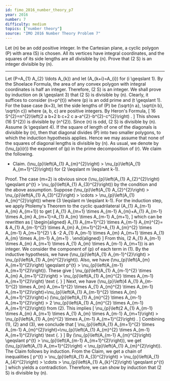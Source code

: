 ```yaml
---
id: fimo_2016_number_theory_p7
year: 2016
number: 7
difficulty: medium
topics: ["number theory"]
source: "IMO 2016 Number Theory Problem 7"
---
```


Let \(n\) be an odd positive integer. In the Cartesian plane, a cyclic polygon \(P\) with area \(S\) is chosen. All its vertices have integral coordinates, and the squares of its side lengths are all divisible by \(n\). Prove that \(2 S\) is an integer divisible by \(n\).

---
Let \(P=A_{1} A_{2} \ldots A_{k}\) and let \(A_{k+i}=A_{i}\) for \(i \geqslant 1\). By the Shoelace Formula, the area of any convex polygon with integral coordinates is half an integer. Therefore, \(2 S\) is an integer. We shall prove by induction on \(k \geqslant 3\) that \(2 S\) is divisible by \(n\). Clearly, it suffices to consider \(n=p^{t}\) where \(p\) is an odd prime and \(t \geqslant 1\).
For the base case \(k=3\), let the side lengths of \(P\) be \(\sqrt{n a}, \sqrt{n b}, \sqrt{n c}\) where \(a, b, c\) are positive integers. By Heron's Formula,
\[
16 S^{2}=n^{2}\left(2 a b+2 b c+2 c a-a^{2}-b^{2}-c^{2}\right) .
\]
This shows \(16 S^{2}\) is divisible by \(n^{2}\). Since \(n\) is odd, \(2 S\) is divisible by \(n\).
Assume \(k \geqslant 4\). If the square of length of one of the diagonals is divisible by \(n\), then that diagonal divides \(P\) into two smaller polygons, to which the induction hypothesis applies. Hence we may assume that none of the squares of diagonal lengths is divisible by \(n\). As usual, we denote by \(\nu_{p}(r)\) the exponent of \(p\) in the prime decomposition of \(r\). We claim the following.

*  Claim. \(\nu_{p}\left(A_{1} A_{m}^{2}\right) > \nu_{p}\left(A_{1} A_{m+1}^{2}\right)\) for \(2 \leqslant m \leqslant k-1\).

Proof. The case \(m=2\) is obvious since \(\nu_{p}\left(A_{1} A_{2}^{2}\right) \geqslant p^{t} > \nu_{p}\left(A_{1} A_{3}^{2}\right)\) by the condition and the above assumption.
Suppose \(\nu_{p}\left(A_{1} A_{2}^{2}\right) > \nu_{p}\left(A_{1} A_{3}^{2}\right) > \cdots > \nu_{p}\left(A_{1} A_{m}^{2}\right)\) where \(3 \leqslant m \leqslant k-1\). For the induction step, we apply Ptolemy's Theorem to the cyclic quadrilateral \(A_{1} A_{m-1} A_{m} A_{m+1}\) to get
\[
A_{1} A_{m+1} \times A_{m-1} A_{m}+A_{1} A_{m-1} \times A_{m} A_{m+1}=A_{1} A_{m} \times A_{m-1} A_{m+1},
\]
which can be rewritten as
\[
\begin{aligned}
A_{1} A_{m+1}^{2} \times A_{m-1} A_{m}^{2}= & A_{1} A_{m-1}^{2} \times A_{m} A_{m+1}^{2}+A_{1} A_{m}^{2} \times A_{m-1} A_{m+1}^{2} \\
& -2 A_{1} A_{m-1} \times A_{m} A_{m+1} \times A_{1} A_{m} \times A_{m-1} A_{m+1} .
\end{aligned}
\]
From this, \(2 A_{1} A_{m-1} \times A_{m} A_{m+1} \times A_{1} A_{m} \times A_{m-1} A_{m+1}\) is an integer. We consider the component of \(p\) of each term in (1). By the inductive hypothesis, we have \(\nu_{p}\left(A_{1} A_{m-1}^{2}\right) > \nu_{p}\left(A_{1} A_{m}^{2}\right)\). Also, we have \(\nu_{p}\left(A_{m} A_{m+1}^{2}\right) \geqslant p^{t} > \nu_{p}\left(A_{m-1} A_{m+1}^{2}\right)\). These give
\[
\nu_{p}\left(A_{1} A_{m-1}^{2} \times A_{m} A_{m+1}^{2}\right) > \nu_{p}\left(A_{1} A_{m}^{2} \times A_{m-1} A_{m+1}^{2}\right) \text {. }
\]
Next, we have \(\nu_{p}\left(4 A_{1} A_{m-1}^{2} \times A_{m} A_{m+1}^{2} \times A_{1} A_{m}^{2} \times A_{m-1} A_{m+1}^{2}\right)=\nu_{p}\left(A_{1} A_{m-1}^{2} \times A_{m} A_{m+1}^{2}\right)+\) \(\nu_{p}\left(A_{1} A_{m}^{2} \times A_{m-1} A_{m+1}^{2}\right) > 2 \nu_{p}\left(A_{1} A_{m}^{2} \times A_{m-1} A_{m+1}^{2}\right)\) from (2). This implies
\[
\nu_{p}\left(2 A_{1} A_{m-1} \times A_{m} A_{m+1} \times A_{1} A_{m} \times A_{m-1} A_{m+1}\right) > \nu_{p}\left(A_{1} A_{m}^{2} \times A_{m-1} A_{m+1}^{2}\right) .
\]
Combining (1), (2) and (3), we conclude that
\[
\nu_{p}\left(A_{1} A_{m+1}^{2} \times A_{m-1} A_{m}^{2}\right)=\nu_{p}\left(A_{1} A_{m}^{2} \times A_{m-1} A_{m+1}^{2}\right) \text {. }
\]
By \(\nu_{p}\left(A_{m-1} A_{m}^{2}\right) \geqslant p^{t} > \nu_{p}\left(A_{m-1} A_{m+1}^{2}\right)\), we get \(\nu_{p}\left(A_{1} A_{m+1}^{2}\right) < \nu_{p}\left(A_{1} A_{m}^{2}\right)\). The Claim follows by induction. From the Claim, we get a chain of inequalities
\[
p^{t} > \nu_{p}\left(A_{1} A_{3}^{2}\right) > \nu_{p}\left(A_{1} A_{4}^{2}\right) > \cdots > \nu_{p}\left(A_{1} A_{k}^{2}\right) \geqslant p^{t}
\]
which yields a contradiction. Therefore, we can show by induction that \(2 S\) is divisible by \(n\).
